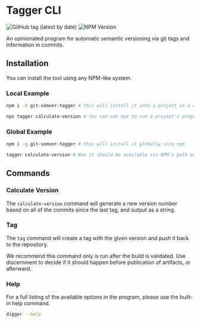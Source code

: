 # Tagger CLI

![GitHub tag (latest by date)](https://img.shields.io/github/v/tag/robertfmurdock/ze-great-tools?label=Release)
![NPM Version](https://img.shields.io/npm/v/git-semver-tagger?label=npm%20git-semver-tagger)

An opinionated program for automatic semantic versioning via git tags and information in commits. 

## Installation

You can install the tool using any NPM-like system.

### Local Example

```bash
npm i -D git-semver-tagger # this will install it into a project as a dev dependency

npx tagger calculate-version # You can use npx to run a project's programs easily
```

### Global Example

```bash
npm i -g git-semver-tagger # this will install it globally into npm

tagger calculate-version # Now it should be available via NPM's path on your shell.
```

## Commands

### Calculate Version

The `calculate-version` command will generate a new version number based on all of the commits since the last tag, and output as a string.

### Tag

The `tag` command will create a tag with the given version and push it back to the repository.

We recommend this command only is run after the build is validated. Use discernment to decide if it should happen before publication of artifacts, or afterward.

### Help

For a full listing of the available options in the program, please use the built-in help command.

```bash
digger --help
```
